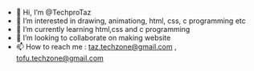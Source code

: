 - 👋 Hi, I’m @TechproTaz
- 👀 I’m interested in drawing, animationg, html, css, c programming etc
- 🌱 I’m currently learning html,css and c programming
- 💞️ I’m looking to collaborate on making website
- 📫 How to reach me : taz.techzone@gmail.com , tofu.techzone@gmail.com

<!---
TechproTaz/TechproTaz is a ✨ special ✨ repository because its `README.md` (this file) appears on your GitHub profile.
You can click the Preview link to take a look at your changes.
--->
